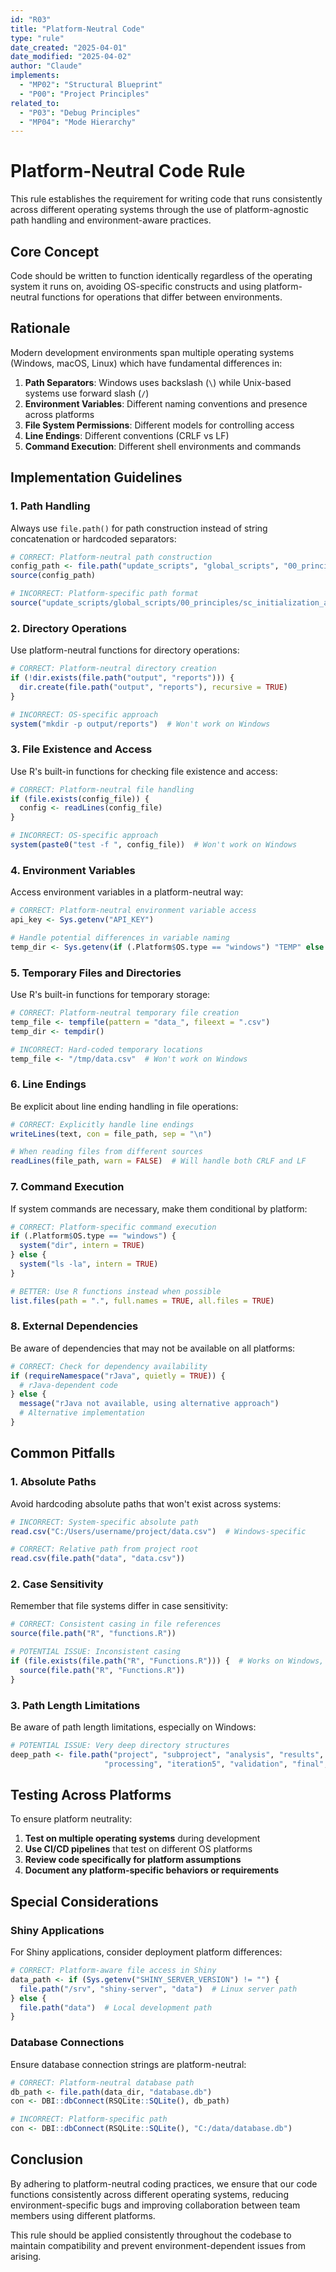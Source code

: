 ```yaml
---
id: "R03"
title: "Platform-Neutral Code"
type: "rule"
date_created: "2025-04-01"
date_modified: "2025-04-02"
author: "Claude"
implements:
  - "MP02": "Structural Blueprint"
  - "P00": "Project Principles"
related_to:
  - "P03": "Debug Principles"
  - "MP04": "Mode Hierarchy"
---
```


# Platform-Neutral Code Rule

This rule establishes the requirement for writing code that runs consistently across different operating systems through the use of platform-agnostic path handling and environment-aware practices.

## Core Concept

Code should be written to function identically regardless of the operating system it runs on, avoiding OS-specific constructs and using platform-neutral functions for operations that differ between environments.

## Rationale

Modern development environments span multiple operating systems (Windows, macOS, Linux) which have fundamental differences in:

1. **Path Separators**: Windows uses backslash (`\`) while Unix-based systems use forward slash (`/`)
2. **Environment Variables**: Different naming conventions and presence across platforms
3. **File System Permissions**: Different models for controlling access
4. **Line Endings**: Different conventions (CRLF vs LF)
5. **Command Execution**: Different shell environments and commands

## Implementation Guidelines

### 1. Path Handling

Always use `file.path()` for path construction instead of string concatenation or hardcoded separators:

```r
# CORRECT: Platform-neutral path construction
config_path <- file.path("update_scripts", "global_scripts", "00_principles", "sc_initialization_app_mode.R")
source(config_path)

# INCORRECT: Platform-specific path format
source("update_scripts/global_scripts/00_principles/sc_initialization_app_mode.R")  # Won't work properly on all systems
```

### 2. Directory Operations

Use platform-neutral functions for directory operations:

```r
# CORRECT: Platform-neutral directory creation
if (!dir.exists(file.path("output", "reports"))) {
  dir.create(file.path("output", "reports"), recursive = TRUE)
}

# INCORRECT: OS-specific approach
system("mkdir -p output/reports")  # Won't work on Windows
```

### 3. File Existence and Access

Use R's built-in functions for checking file existence and access:

```r
# CORRECT: Platform-neutral file handling
if (file.exists(config_file)) {
  config <- readLines(config_file)
}

# INCORRECT: OS-specific approach
system(paste0("test -f ", config_file))  # Won't work on Windows
```

### 4. Environment Variables

Access environment variables in a platform-neutral way:

```r
# CORRECT: Platform-neutral environment variable access
api_key <- Sys.getenv("API_KEY")

# Handle potential differences in variable naming
temp_dir <- Sys.getenv(if (.Platform$OS.type == "windows") "TEMP" else "TMPDIR")
```

### 5. Temporary Files and Directories

Use R's built-in functions for temporary storage:

```r
# CORRECT: Platform-neutral temporary file creation
temp_file <- tempfile(pattern = "data_", fileext = ".csv")
temp_dir <- tempdir()

# INCORRECT: Hard-coded temporary locations
temp_file <- "/tmp/data.csv"  # Won't work on Windows
```

### 6. Line Endings

Be explicit about line ending handling in file operations:

```r
# CORRECT: Explicitly handle line endings
writeLines(text, con = file_path, sep = "\n")

# When reading files from different sources
readLines(file_path, warn = FALSE)  # Will handle both CRLF and LF
```

### 7. Command Execution

If system commands are necessary, make them conditional by platform:

```r
# CORRECT: Platform-specific command execution
if (.Platform$OS.type == "windows") {
  system("dir", intern = TRUE)
} else {
  system("ls -la", intern = TRUE)
}

# BETTER: Use R functions instead when possible
list.files(path = ".", full.names = TRUE, all.files = TRUE)
```

### 8. External Dependencies

Be aware of dependencies that may not be available on all platforms:

```r
# CORRECT: Check for dependency availability
if (requireNamespace("rJava", quietly = TRUE)) {
  # rJava-dependent code
} else {
  message("rJava not available, using alternative approach")
  # Alternative implementation
}
```

## Common Pitfalls

### 1. Absolute Paths

Avoid hardcoding absolute paths that won't exist across systems:

```r
# INCORRECT: System-specific absolute path
read.csv("C:/Users/username/project/data.csv")  # Windows-specific

# CORRECT: Relative path from project root
read.csv(file.path("data", "data.csv"))
```

### 2. Case Sensitivity

Remember that file systems differ in case sensitivity:

```r
# CORRECT: Consistent casing in file references
source(file.path("R", "functions.R"))

# POTENTIAL ISSUE: Inconsistent casing
if (file.exists(file.path("R", "Functions.R"))) {  # Works on Windows, may fail on Linux
  source(file.path("R", "Functions.R"))
}
```

### 3. Path Length Limitations

Be aware of path length limitations, especially on Windows:

```r
# POTENTIAL ISSUE: Very deep directory structures
deep_path <- file.path("project", "subproject", "analysis", "results", "intermediary", 
                     "processing", "iteration5", "validation", "final", "output.csv")
```

## Testing Across Platforms

To ensure platform neutrality:

1. **Test on multiple operating systems** during development
2. **Use CI/CD pipelines** that test on different OS platforms
3. **Review code specifically for platform assumptions**
4. **Document any platform-specific behaviors or requirements**

## Special Considerations

### Shiny Applications

For Shiny applications, consider deployment platform differences:

```r
# CORRECT: Platform-aware file access in Shiny
data_path <- if (Sys.getenv("SHINY_SERVER_VERSION") != "") {
  file.path("/srv", "shiny-server", "data")  # Linux server path
} else {
  file.path("data")  # Local development path
}
```

### Database Connections

Ensure database connection strings are platform-neutral:

```r
# CORRECT: Platform-neutral database path
db_path <- file.path(data_dir, "database.db")
con <- DBI::dbConnect(RSQLite::SQLite(), db_path)

# INCORRECT: Platform-specific path
con <- DBI::dbConnect(RSQLite::SQLite(), "C:/data/database.db")
```

## Conclusion

By adhering to platform-neutral coding practices, we ensure that our code functions consistently across different operating systems, reducing environment-specific bugs and improving collaboration between team members using different platforms.

This rule should be applied consistently throughout the codebase to maintain compatibility and prevent environment-dependent issues from arising.
